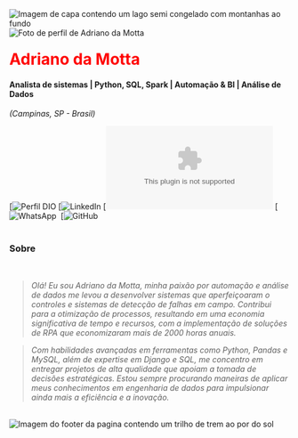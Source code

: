 <img align="center" padding="0" alt="Imagem de capa contendo um lago semi congelado com montanhas ao fundo" src="https://media.licdn.com/dms/image/D4D16AQHleJwD7SZAYg/profile-displaybackgroundimage-shrink_350_1400/0/1708634547699?e=1714608000&v=beta&t=UA9hWN_DX404qGZGPHM-UK7sf5sHymVXysBj3SvvR1I">
<br >
<img align="left" padding="20px" alt="Foto de perfil de Adriano da Motta" src="https://media.licdn.com/dms/image/v2/D4D35AQFsbnTetBSidA/profile-framedphoto-shrink_200_200/profile-framedphoto-shrink_200_200/0/1731609457094?e=1736946000&v=beta&t=5S67GZj0410pN_gbmVQ2IYa6pTvSV33Kf3LFG8Z9cyw">
<h1> 
  <a href="https://www.linkedin.com/in/adriano-da-motta-7a039231/" style="color: #f00 !important; text-decoration: none; color: inherit;">
    <span>Adriano da Motta</span>
  </a>
</h1>

#### Analista de sistemas  | Python, SQL, Spark | Automação & BI | Análise de Dados
<i>(Campinas, SP - Brasil)</i>

[![Perfil DIO](https://www.dio.me/users/adrianoslr)
[![LinkedIn](https://www.linkedin.com/in/adriano-da-motta-7a039231/)
[![E-mail](adrianoslr@gmail.com)
[![WhatsApp](19981267275)  
[![GitHub](https://github.com/adrianoslr)
<br />
<br />

###  Sobre
<i>
<br />

> Olá! Eu sou Adriano da Motta, minha paixão por automação e análise de dados me levou a desenvolver sistemas que aperfeiçoaram o controles e sistemas de detecção de falhas em campo. 
> Contribui para a otimização de processos, resultando em uma economia significativa de tempo e recursos, com a implementação de soluções de RPA que economizaram mais de 2000 horas anuais.

> Com habilidades avançadas em ferramentas como Python, Pandas e MySQL, além de expertise em Django e SQL, 
> me concentro em entregar projetos de alta qualidade que apoiam a tomada de decisões estratégicas. 
> Estou sempre procurando maneiras de aplicar meus conhecimentos em engenharia de dados para impulsionar ainda mais a eficiência e a inovação.
</i>


<br />

<img align="center" padding="0" alt="Imagem do footer da pagina contendo um trilho de trem ao por do sol" src="https://media.licdn.com/dms/image/C5616AQEy_2s0SSuEUA/profile-displaybackgroundimage-shrink_350_1400/0/1658235864274?e=1714608000&v=beta&t=jYrHUWyaoJJ--afHNEZQvgMZ2w9tMoNetRLLjFJ_Oho">


